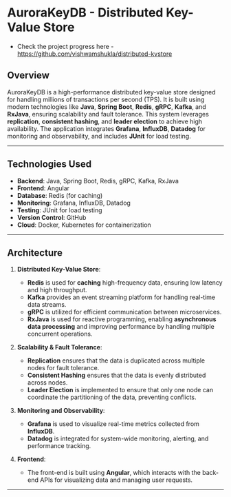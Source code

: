 # AuroraKeyDB - Distributed Key-Value Store 
- Check the project progress here - https://github.com/vishwamshukla/distributed-kvstore

## Overview

AuroraKeyDB is a high-performance distributed key-value store designed for handling millions of transactions per second (TPS). It is built using modern technologies like **Java**, **Spring Boot**, **Redis**, **gRPC**, **Kafka**, and **RxJava**, ensuring scalability and fault tolerance. This system leverages **replication**, **consistent hashing**, and **leader election** to achieve high availability. The application integrates **Grafana**, **InfluxDB**, **Datadog** for monitoring and observability, and includes **JUnit** for load testing.

---

## Technologies Used

- **Backend**: Java, Spring Boot, Redis, gRPC, Kafka, RxJava
- **Frontend**: Angular
- **Database**: Redis (for caching)
- **Monitoring**: Grafana, InfluxDB, Datadog
- **Testing**: JUnit for load testing
- **Version Control**: GitHub
- **Cloud**: Docker, Kubernetes for containerization

---

## Architecture

1. **Distributed Key-Value Store**:
   - **Redis** is used for **caching** high-frequency data, ensuring low latency and high throughput.
   - **Kafka** provides an event streaming platform for handling real-time data streams.
   - **gRPC** is utilized for efficient communication between microservices.
   - **RxJava** is used for reactive programming, enabling **asynchronous data processing** and improving performance by handling multiple concurrent operations.

2. **Scalability & Fault Tolerance**:
   - **Replication** ensures that the data is duplicated across multiple nodes for fault tolerance.
   - **Consistent Hashing** ensures that the data is evenly distributed across nodes.
   - **Leader Election** is implemented to ensure that only one node can coordinate the partitioning of the data, preventing conflicts.

3. **Monitoring and Observability**:
   - **Grafana** is used to visualize real-time metrics collected from **InfluxDB**.
   - **Datadog** is integrated for system-wide monitoring, alerting, and performance tracking.

4. **Frontend**:
   - The front-end is built using **Angular**, which interacts with the back-end APIs for visualizing data and managing user requests.

---
